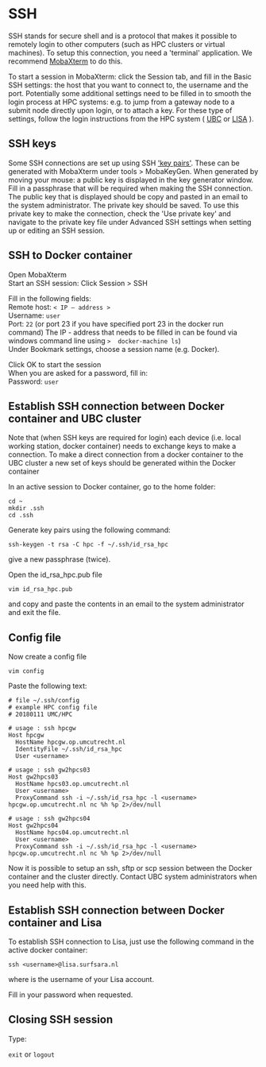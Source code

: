 # SSH

SSH stands for secure shell and is a protocol that makes it possible to remotely login to other computers (such as HPC clusters or virtual machines).
To setup this connection, you need a 'terminal' application. We recommend [MobaXterm](https://mobaxterm.mobatek.net/download.html) to do this.

To start a session in MobaXterm: click the Session tab, and fill in the Basic SSH settings: the host that you want to connect to, the username and the port. Potentially some additional settings need to be filled in to smooth the login process at HPC systems: e.g. to jump from a gateway node to a submit node directly upon login, or to attach a key. For these type of settings, follow the login instructions from the HPC system ( [UBC](https://wiki.bioinformatics.umcutrecht.nl/bin/view/HPC/HowToS#How_to_log_in_from_outside_the_U)  or [LISA](https://userinfo.surfsara.nl/systems/lisa/user-guide/connecting-and-transferring-data) ).

## SSH keys
Some SSH connections are set up using SSH ['key pairs'](https://winscp.net/eng/docs/ssh_keys). These can be generated with MobaXterm under tools > MobaKeyGen. When generated by moving your mouse: a public key is displayed in the key generator window. Fill in a passphrase that will be required when making the SSH connection. The public key that is displayed should be copy and pasted in an email to the system administrator. The private key should be saved. To use this private key to make the connection, check the 'Use private key' and navigate to the private key file under Advanced SSH settings when setting up or editing an SSH session.

## SSH to Docker container

Open MobaXterm  
Start an SSH session: Click Session > SSH

Fill in the following fields:   
Remote host: `< IP – address >`  
Username: `user`  
Port: `22`  (or port 23 if you have specified port 23 in the docker run command)
The IP - address that needs to be filled in can be found via windows command line using ```>  docker-machine ls```)  
Under Bookmark settings, choose a session name (e.g. Docker).

Click OK to start the session  
When you are asked for a password, fill in:  
Password: `user`

## Establish SSH connection between Docker container and UBC cluster

Note that (when SSH keys are required for login) each device (i.e. local working station, docker container) needs to exchange keys to make a connection. To make a direct connection from a docker container to the UBC cluster a new set of keys should be generated within the Docker container

In an active session to Docker container, go to the home folder:

```
cd ~
mkdir .ssh
cd .ssh
```
Generate key pairs using the following command:
```
ssh-keygen -t rsa -C hpc -f ~/.ssh/id_rsa_hpc 
```
give a new passphrase (twice).

Open the id_rsa_hpc.pub file
```
vim id_rsa_hpc.pub
```
and copy and paste the contents in an email to the system administrator and exit the file.

## Config file

Now create a config file
```
vim config
```
Paste the following text:

```
# file ~/.ssh/config 
# example HPC config file 
# 20180111 UMC/HPC 

# usage : ssh hpcgw 
Host hpcgw 
  HostName hpcgw.op.umcutrecht.nl
  IdentityFile ~/.ssh/id_rsa_hpc 
  User <username>

# usage : ssh gw2hpcs03
Host gw2hpcs03
  HostName hpcs03.op.umcutrecht.nl
  User <username>
  ProxyCommand ssh -i ~/.ssh/id_rsa_hpc -l <username> hpcgw.op.umcutrecht.nl nc %h %p 2>/dev/null

# usage : ssh gw2hpcs04
Host gw2hpcs04
  HostName hpcs04.op.umcutrecht.nl
  User <username>
  ProxyCommand ssh -i ~/.ssh/id_rsa_hpc -l <username> hpcgw.op.umcutrecht.nl nc %h %p 2>/dev/null
```
Now it is possible to setup an ssh, sftp or scp session between the Docker container and the cluster directly.
Contact UBC system administrators when you need help with this.

## Establish SSH connection between Docker container and Lisa

To establish SSH connection to Lisa, just use the following command in the active docker container:

`ssh <username>@lisa.surfsara.nl`

where <username> is the username of your Lisa account.

Fill in your password when requested.

## Closing SSH session 

Type:
 
`exit` or `logout`






